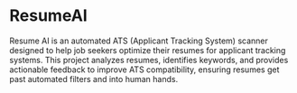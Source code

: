 # ResumeAI
Resume AI is an automated ATS (Applicant Tracking System) scanner designed to help job seekers optimize their resumes for applicant tracking systems. This project analyzes resumes, identifies keywords, and provides actionable feedback to improve ATS compatibility, ensuring resumes get past automated filters and into human hands.

